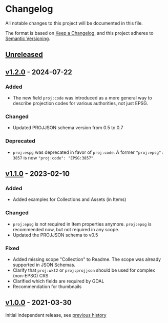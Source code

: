 # Changelog
All notable changes to this project will be documented in this file.

The format is based on [Keep a Changelog](https://keepachangelog.com/en/1.0.0/),
and this project adheres to [Semantic Versioning](https://semver.org/spec/v2.0.0.html).

## [Unreleased]

## [v1.2.0] - 2024-07-22

### Added

- The new field `proj:code` was introduced as a more general way to describe projection codes for various authorities, not just EPSG.

### Changed

- Updated PROJJSON schema version from 0.5 to 0.7

### Deprecated

- `proj:espg` was deprecated in favor of `proj:code`.
  A former `"proj:epsg": 3857` is now `"proj:code": "EPSG:3857"`.

## [v1.1.0] - 2023-02-10

### Added

- Added examples for Collections and Assets (in Items)

### Changed
- `proj:epsg` is not required in Item properties anymore. `proj:epsg` is recommended now, but not required in any scope.
- Updated the PROJJSON schema to v0.5

### Fixed

- Added missing scope "Collection" to Readme. The scope was already supported in JSON Schemas.
- Clarify that `proj:wkt2` or `proj:projjson` should be used for complex (non-EPSG) CRS
- Clarified which fields are required by GDAL
- Recommendation for thumbnails

## [v1.0.0] - 2021-03-30

Initial independent release, see [previous history](https://github.com/radiantearth/stac-spec/commits/v1.0.0-rc.2/extensions/projection)

[Unreleased]: <https://github.com/stac-extensions/projection/compare/v1.2.0...HEAD>
[v1.2.0]: <https://github.com/stac-extensions/projection/compare/v1.1.0...v1.2.0>
[v1.1.0]: <https://github.com/stac-extensions/projection/compare/v1.0.0...v1.1.0>
[v1.0.0]: <https://github.com/stac-extensions/projection/tree/v1.0.0>
